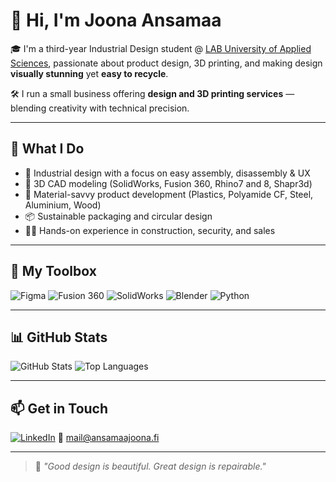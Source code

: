 # 👋 Hi, I'm Joona Ansamaa

🎓 I'm a third-year Industrial Design student @ [LAB University of Applied Sciences](https://lab.fi/en), passionate about product design, 3D printing, and making design **visually stunning** yet **easy to recycle**.

🛠️ I run a small business offering **design and 3D printing services** — blending creativity with technical precision.

---

## 💼 What I Do

- 🧩 Industrial design with a focus on easy assembly, disassembly & UX
- 🔩 3D CAD modeling (SolidWorks, Fusion 360, Rhino7 and 8, Shapr3d)
- 🧪 Material-savvy product development (Plastics, Polyamide CF, Steel, Aluminium, Wood)
- 📦 Sustainable packaging and circular design
- 👷‍♂️ Hands-on experience in construction, security, and sales

---

## 🧰 My Toolbox

![Figma](https://img.shields.io/badge/Figma-FF7262?style=for-the-badge&logo=Figma&logoColor=white)
![Fusion 360](https://img.shields.io/badge/Fusion%20360-FAA21B?style=for-the-badge&logo=autodesk&logoColor=white)
![SolidWorks](https://img.shields.io/badge/SolidWorks-E42525?style=for-the-badge&logo=solidworks&logoColor=white)
![Blender](https://img.shields.io/badge/Blender-F5792A?style=for-the-badge&logo=blender&logoColor=white)
![Python](https://img.shields.io/badge/Python-3776AB?style=for-the-badge&logo=python&logoColor=white)

---

## 📊 GitHub Stats

<!-- Optional: use shields/stats tools -->
![GitHub Stats](https://github-readme-stats.vercel.app/api?username=yourusername&show_icons=true&theme=default)
![Top Languages](https://github-readme-stats.vercel.app/api/top-langs/?username=yourusername&layout=compact&theme=default)

---

## 📫 Get in Touch

[![LinkedIn](https://img.shields.io/badge/LinkedIn-0072b1?style=for-the-badge&logo=linkedin&logoColor=white)](https://linkedin.com/in/yourlinkedin)
📧 mail@ansamaajoona.fi

---

> 🔄 *"Good design is beautiful. Great design is repairable."*
